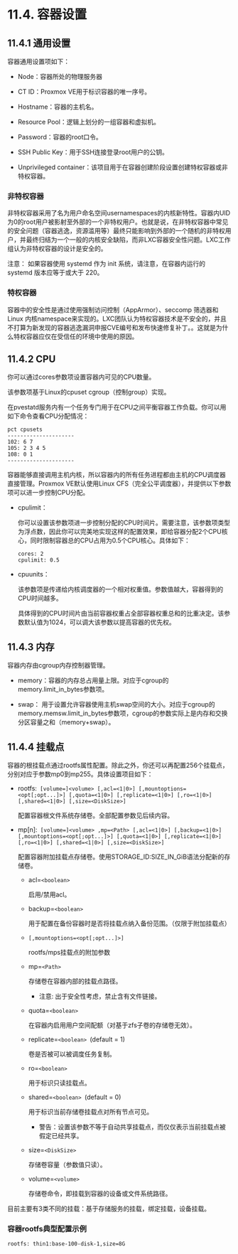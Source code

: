 # 11.4. 容器设置

## 11.4.1 通用设置

容器通用设置项如下：

- Node：容器所处的物理服务器

- CT ID：Proxmox VE用于标识容器的唯一序号。

- Hostname：容器的主机名。

- Resource Pool：逻辑上划分的一组容器和虚拟机。

- Password：容器的root口令。

- SSH Public Key：用于SSH连接登录root用户的公钥。

- Unprivileged container：该项目用于在容器创建阶段设置创建特权容器或非特权容器。

### 非特权容器

非特权容器采用了名为用户命名空间usernamespaces的内核新特性。容器内UID为0的root用户被影射至外部的一个非特权用户。也就是说，在非特权容器中常见的安全问题（容器逃逸，资源滥用等）最终只能影响到外部的一个随机的非特权用户，并最终归结为一个一般的内核安全缺陷，而非LXC容器安全性问题。LXC工作组认为非特权容器的设计是安全的。

注意： 如果容器使用 systemd 作为 init 系统，请注意，在容器内运行的 systemd 版本应等于或大于 220。


### 特权容器

容器中的安全性是通过使用强制访问控制（AppArmor）、seccomp 筛选器和 Linux 内核namespace来实现的。LXC团队认为特权容器技术是不安全的，并且不打算为新发现的容器逃逸漏洞申报CVE编号和发布快速修复补丁。。这就是为什么特权容器应仅在受信任的环境中使用的原因。

## 11.4.2 CPU

你可以通过cores参数项设置容器内可见的CPU数量。

该参数项基于Linux的cpuset cgroup（控制group）实现。

在pvestatd服务内有一个任务专门用于在CPU之间平衡容器工作负载。你可以用如下命令查看CPU分配情况：

```
pct cpusets
---------------------
102: 6 7
105: 2 3 4 5
108: 0 1
---------------------
```

容器能够直接调用主机内核，所以容器内的所有任务进程都由主机的CPU调度器直接管理。Proxmox VE默认使用Linux CFS（完全公平调度器），并提供以下参数项可以进一步控制CPU分配。

- cpulimit：	
  
  你可以设置该参数项进一步控制分配的CPU时间片。需要注意，该参数项类型为浮点数，因此你可以完美地实现这样的配置效果，即给容器分配2个CPU核心，同时限制容器总的CPU占用为0.5个CPU核心。具体如下：

    ```
    cores: 2
    cpulimit: 0.5
    ```

- cpuunits：	

  该参数项是传递给内核调度器的一个相对权重值。参数值越大，容器得到的CPU时间越多。
  
  具体得到的CPU时间片由当前容器权重占全部容器权重总和的比重决定。该参数默认值为1024，可以调大该参数以提高容器的优先权。

## 11.4.3 内存

容器内存由cgroup内存控制器管理。

- memory：容器的内存总占用量上限。对应于cgroup的memory.limit_in_bytes参数项。

- swap：	用于设置允许容器使用主机swap空间的大小。对应于cgroup的memory.memsw.limit_in_bytes参数项，cgroup的参数实际上是内存和交换分区容量之和（memory+swap）。

## 11.4.4 挂载点

容器的根挂载点通过rootfs属性配置。除此之外，你还可以再配置256个挂载点，分别对应于参数mp0到mp255。具体设置项目如下：

- rootfs:` [volume=]<volume> [,acl=<1|0>] [,mountoptions=<opt[;opt...]>] [,quota=<1|0>] [,replicate=<1|0>] [,ro=<1|0>] [,shared=<1|0>] [,size=<DiskSize>]`

  配置容器根文件系统存储卷。全部配置参数见后续内容。

- mp[n]:` [volume=]<volume> ,mp=<Path> [,acl=<1|0>] [,backup=<1|0>] [,mountoptions=<opt[;opt...]>] [,quota=<1|0>] [,replicate=<1|0>] [,ro=<1|0>] [,shared=<1|0>] [,size=<DiskSize>]`
  
  配置容器附加挂载点存储卷。使用STORAGE_ID:SIZE_IN_GiB语法分配新的存储卷。

  - acl=`<boolean>`
    
    启用/禁用acl。
  
  - backup=`<boolean>`
    
    用于配置在备份容器时是否将挂载点纳入备份范围。（仅限于附加挂载点）

  - `[,mountoptions=<opt[;opt...]>]`
    
    rootfs/mps挂载点的附加参数

  - mp=`<Path>`
    
    存储卷在容器内部的挂载点路径。

    - 注意: 出于安全性考虑，禁止含有文件链接。

  - quota=`<boolean>`
    
    在容器内启用用户空间配额（对基于zfs子卷的存储卷无效）。

  - replicate=`<boolean> `(default = 1)
  
    卷是否被可以被调度任务复制。

  - ro=`<boolean>`

    用于标识只读挂载点。

  - shared=`<boolean> `(default = 0)

    用于标识当前存储卷挂载点对所有节点可见。
    
    - 警告：设置该参数不等于自动共享挂载点，而仅仅表示当前挂载点被假定已经共享。

  - size=`<DiskSize>`
  
    存储卷容量（参数值只读）。

  - volume=`<volume>`

    存储卷命令，即挂载到容器的设备或文件系统路径。

目前主要有3类不同的挂载：基于存储服务的挂载，绑定挂载，设备挂载。

### 容器rootfs典型配置示例

```
rootfs: thin1:base-100-disk-1,size=8G
```

